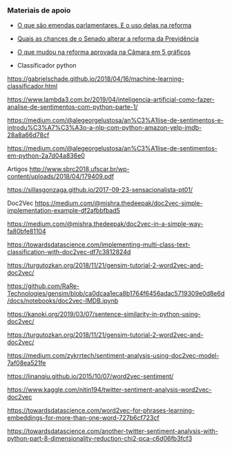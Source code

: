 ### Materiais de apoio

- [O que são emendas parlamentares. E o uso delas na reforma](https://www.nexojornal.com.br/expresso/2019/07/11/O-que-s%C3%A3o-emendas-parlamentares.-E-o-uso-delas-na-reforma)


- [Quais as chances de o Senado alterar a reforma da Previdência](https://www.nexojornal.com.br/expresso/2019/07/14/Quais-as-chances-de-o-Senado-alterar-a-reforma-da-Previd%C3%AAncia)


- [O que mudou na reforma aprovada na Câmara em 5 gráficos](https://www.nexojornal.com.br/expresso/2019/07/12/O-que-mudou-na-reforma-aprovada-na-C%C3%A2mara-em-5-gr%C3%A1ficos)


- Classificador python

https://gabrielschade.github.io/2018/04/16/machine-learning-classificador.html

https://www.lambda3.com.br/2019/04/inteligencia-artificial-como-fazer-analise-de-sentimentos-com-python-parte-1/

https://medium.com/@alegeorgelustosa/an%C3%A1lise-de-sentimentos-e-introdu%C3%A7%C3%A3o-a-nlp-com-python-amazon-yelp-imdb-28a8a66d78cf

https://medium.com/@alegeorgelustosa/an%C3%A1lise-de-sentimentos-em-python-2a7d04a836e0

Artigos
http://www.sbrc2018.ufscar.br/wp-content/uploads/2018/04/179409.pdf

https://sillasgonzaga.github.io/2017-09-23-sensacionalista-pt01/

Doc2Vec
https://medium.com/@mishra.thedeepak/doc2vec-simple-implementation-example-df2afbbfbad5

https://medium.com/@mishra.thedeepak/doc2vec-in-a-simple-way-fa80bfe81104

https://towardsdatascience.com/implementing-multi-class-text-classification-with-doc2vec-df7c3812824d

https://turgutozkan.org/2018/11/21/gensim-tutorial-2-word2vec-and-doc2vec/

https://github.com/RaRe-Technologies/gensim/blob/ca0dcaa1eca8b1764f6456adac5719309e0d8e6d/docs/notebooks/doc2vec-IMDB.ipynb

https://kanoki.org/2019/03/07/sentence-similarity-in-python-using-doc2vec/

https://turgutozkan.org/2018/11/21/gensim-tutorial-2-word2vec-and-doc2vec/

https://medium.com/zykrrtech/sentiment-analysis-using-doc2vec-model-7af08ea521fe

https://linanqiu.github.io/2015/10/07/word2vec-sentiment/

https://www.kaggle.com/nitin194/twitter-sentiment-analysis-word2vec-doc2vec

https://towardsdatascience.com/word2vec-for-phrases-learning-embeddings-for-more-than-one-word-727b6cf723cf

https://towardsdatascience.com/another-twitter-sentiment-analysis-with-python-part-8-dimensionality-reduction-chi2-pca-c6d06fb3fcf3

